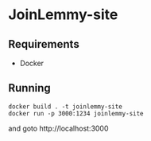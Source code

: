 # JoinLemmy-site

## Requirements

- Docker

## Running

```
docker build . -t joinlemmy-site
docker run -p 3000:1234 joinlemmy-site
```

and goto http://localhost:3000
